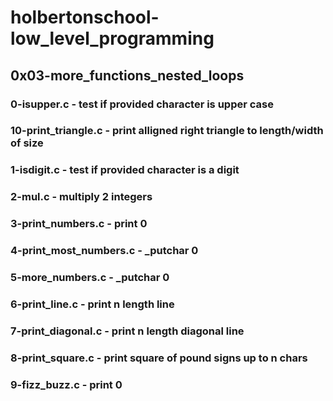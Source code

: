 # holbertonschool-low_level_programming
## 0x03-more_functions_nested_loops
### 0-isupper.c - test if provided character is upper case
### 10-print_triangle.c - print alligned right triangle to length/width of size
### 1-isdigit.c - test if provided character is a digit
### 2-mul.c - multiply 2 integers
### 3-print_numbers.c - print 0
### 4-print_most_numbers.c - _putchar 0
### 5-more_numbers.c - _putchar 0
### 6-print_line.c - print n length line
### 7-print_diagonal.c - print n length diagonal line
### 8-print_square.c - print square of pound signs up to n chars
### 9-fizz_buzz.c - print 0

